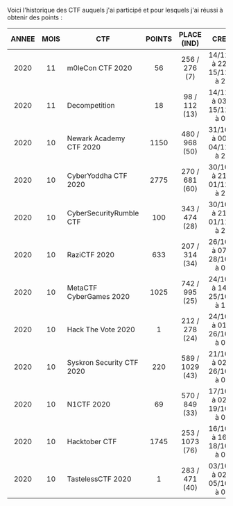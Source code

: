 Voici l'historique des CTF auquels j'ai participé et pour lesquels j'ai réussi à obtenir des points :

| ANNEE|MOIS| CTF                       | POINTS | PLACE (IND)     | CRENEAU                                 | DUREE  |
|:----:|:--:|---------------------------|:------:|:---------------:|:---------------------------------------:|:------:|
| 2020 | 11 | m0leCon CTF 2020          | 56     | 256 / 276 (7)   | 14/11/2020 à 22h00 - 15/11/2020 à 22h00 | 24h00  |
| 2020 | 11 | Decompetition             | 18     | 98 / 112 (13)   | 14/11/2020 à 03h00 - 15/11/2020 à 03h00 | 24h00  |
| 2020 | 10 | Newark Academy CTF 2020   | 1150   | 480 / 968 (50)  | 31/10/2020 à 00h00 - 04/11/2020 à 23h59 | 96h00  |
| 2020 | 10 | CyberYoddha CTF 2020      | 2775   | 270 / 681 (60)  | 30/10/2020 à 21h00 - 01/11/2020 à 21h00 | 48h00  |
| 2020 | 10 | CyberSecurityRumble CTF   | 100    | 343 / 474 (28)  | 30/10/2020 à 21h00 - 01/11/2020 à 21h00 | 48h00  |
| 2020 | 10 | RaziCTF 2020              | 633    | 207 / 314 (34)  | 26/10/2020 à 07h30 - 28/10/2020 à 07h30 | 48h00  |
| 2020 | 10 | MetaCTF CyberGames 2020   | 1025   | 742 / 995 (25)  | 24/10/2020 à 14h00 - 25/10/2020 à 14h00 | 24h00  |
| 2020 | 10 | Hack The Vote 2020        | 1      | 212 / 278 (24)  | 24/10/2020 à 01h00 - 26/10/2020 à 01h00 | 48h00  |
| 2020 | 10 | Syskron Security CTF 2020 | 220    | 589 / 1029 (43) | 21/10/2020 à 02h00 - 26/10/2020 à 02h00 | 120h00 |
| 2020 | 10 | N1CTF 2020                | 69     | 570 / 849 (33)  | 17/10/2020 à 02h00 - 19/10/2020 à 02h00 | 48h00  |
| 2020 | 10 | Hacktober CTF             | 1745   | 253 / 1073 (76) | 16/10/2020 à 16h00 - 18/10/2020 à 04h00 | 36h00  |
| 2020 | 10 | TastelessCTF 2020         | 1      | 283 / 471 (40)  | 03/10/2020 à 02h00 - 05/10/2020 à 02h00 | 48h00  |
